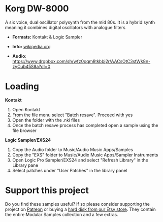 # Korg DW-8000 

A six voice, dual oscillator polysynth from the mid 80s. It is a hybrid synth meaning it combines digital oscillators with analogue filters. 

-   **Formats:** Kontakt & Logic Sampler
-    **Info:** [wikipedia.org](https://en.wikipedia.org/wiki/Korg_DW-8000/)


-   **Audio:** https://www.dropbox.com/sh/wfz0oqm8tkbbj2r/AACsOtC3stWk8n-zyCub45S8a?dl=0

# Loading

****Kontakt****

1.  Open Kontakt
2. From the file menu select "Batch resave". Proceed with yes
3. Open the folder with the .nki files
4. Once the batch resave process has completed open a sample using the file browser

**Logic Sampler/EXS24**

1. Copy the Audio folder to Music/Audio Music Apps/Samples
2. Copy the "EXS" folder to Music/Audio Music Apps/Sampler Instruments
3. Open Logic Pro Sampler/EXS24 and select "Refresh Library" in the Library pane
4. Select patches under "User Patches" in the library panel 


# Support this project

Do you find these samples useful? If so please consider supporting the project on [Patreon](https://www.patreon.com/bePatron?u=3947038) or buying a [hard disk from our Etsy store](https://www.etsy.com/uk/shop/ModularSamplesDisks?ref=simple-shop-header-name&listing_id=757501884). They contain the entire Modular Samples collection and a few extras.
